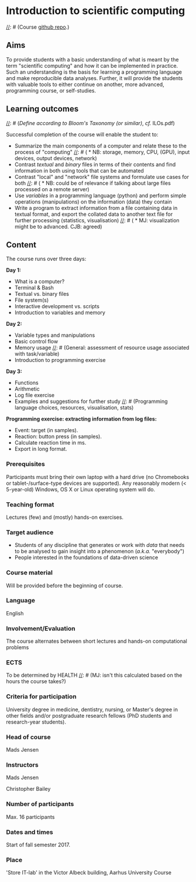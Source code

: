 # Introduction to scientific computing

[//]: # (Course [github repo](https://github.com/MadsJensen/intro_to_scientific_computing).)

## Aims ##
To provide students with a basic understanding of what is meant by the term "scientific computing" and how it can be implemented in practice. Such an understanding is the basis for learning a programming language and make reproducible data analyses. Further, it will provide the students with valuable tools to either continue on another, more advanced, programming course, or self-studies.

[//]: # (_Add a few more general aims and motivations, but already pretty good._)
[//]: # (MJ: Aren't the aims done?)


## Learning outcomes

[//]: # (_Define according to Bloom's Taxonomy (or similar)_, _cf._ ILOs.pdf)

Successful completion of the course will enable the student to:

* Summarize the main components of a computer and relate these to the process of "computing"
[//]: # (    * NB: storage, memory, CPU, (GPU), input devices, output devices, network)
* Contrast _textual_ and _binary_ files in terms of their contents and find information in both using tools that can be automated
* Contrast "local" and "network" file systems and formulate use cases for both
[//]: # (    * NB: could be of relevance if talking about large files processed on a remote server)
* Use _variables_ in a programming language (python) and perform simple operations (manipulations) on the information (data) they contain
* Write a program to extract information from a file containing data in textual format, and export the collated data to another text file for further processing (statistics, visualisation)
[//]: # (     * MJ: visualization might be to advanced. CJB: agreed)


## Content
The course runs over three days:

[//]: # (Thought: Maybe it would be good to talk about "pipes" as a metaphor for linking functions.)

[//]: # (NB: below is likely to change order when we start writing the exercises!)

**Day 1:**

* What is a computer?
* Terminal & Bash
* Textual vs. binary files
* File system(s)
* Interactive development vs. scripts
* Introduction to variables and memory

**Day 2:**

* Variable types and manipulations
* Basic control flow
* Memory usage
[//]: # (General: assessment of resource usage associated with task/variable)
* Introduction to programming exercise

**Day 3:**

* Functions
* Arithmetic
* Log file exercise
* Examples and suggestions for further study
[//]: # (Programming language choices, resources, visualisation, stats)

[//]: # (The following should probably be moved to the beginning of the notebook "Exx-Parsing_Logfile.ipynb")

**Programming exercise: extracting information from log files:**

* Event: target (in samples).
* Reaction: button press (in samples).
* Calculate reaction time in ms.
* Export in long format.


### Prerequisites

Participants must bring their own laptop with a hard drive (no Chromebooks or tablet-/surface-type devices are supported). Any reasonably modern (< 5-year-old) Windows, OS X or Linux operating system will do.

### Teaching format

Lectures (few) and (mostly) hands-on exercises.

### Target audience

* Students of any discipline that generates or work with _data_ that needs to be analysed to gain insight into a phenomenon (_a.k.a._ "everybody")
* People interested in the foundations of data-driven science

### Course material

Will be provided before the beginning of course.

### Language

English

### Involvement/Evaluation

The course alternates between short lectures and hands-on computational problems

### ECTS
To be determined by HEALTH
[//]: # (MJ: isn't this calculated based on the hours the course takes?)

### Criteria for participation

University degree in medicine, dentistry, nursing, or Master's degree in other fields and/or postgraduate research fellows (PhD students and research-year students).

### Head of course
Mads Jensen

### Instructors
Mads Jensen

Christopher Bailey

### Number of participants
Max. 16 participants

### Dates and times
Start of fall semester 2017.

### Place
'Store IT-lab' in the Victor Albeck building, Aarhus University Course
